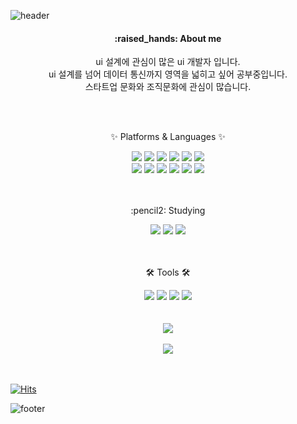 ![header](https://capsule-render.vercel.app/api?type=waving&color=auto&height=200&section=header&text=Welcome%20to%20my%20Github&fontSize=50&animation=twinkling&text-color=black)

<h4 align="center"><b>:raised_hands: About me</b></h3>

<p align="center" font-size="14px">
	ui 설계에 관심이 많은 ui 개발자 입니다. <br> 
	ui 설계를 넘어 데이터 통신까지 영역을 넓히고 싶어 공부중입니다.  <br>
        스타트업 문화와 조직문화에 관심이 많습니다.
</p>
<br>
<br>
<div align=center>
	<p>✨ Platforms & Languages ✨</p>
</div>
<div align="center">
	<img src="https://img.shields.io/badge/HTML5-E34F26?style=flat&logo=HTML5&logoColor=white" />
	<img src="https://img.shields.io/badge/CSS3-1572B6?style=flat&logo=CSS3&logoColor=white" />
	<img src="https://img.shields.io/badge/gulp-CF4647?style=flat&logo=JavaScript&logoColor=white" />
	<img src="https://img.shields.io/badge/JavaScript-F7DF1E?style=flat&logo=JavaScript&logoColor=white" />
	<img src="https://img.shields.io/badge/jQuery-0769AD?style=flat&logo=jQuery&logoColor=white" />
	<img src="https://img.shields.io/badge/Sass-CC6699?style=flat&logo=TypeScript&logoColor=white"/>
	<br>
	<img src="https://img.shields.io/badge/react-61DAFB?style=flat&logo=jQuery&logoColor=white" />
	<img src="https://img.shields.io/badge/redux-764ABC?style=flat&logo=Bootstrap&logoColor=white" />
	<img src="https://img.shields.io/badge/recoil-3578E5?style=flat&logo=jQuery&logoColor=white" />	
	<img src="https://img.shields.io/badge/reactquery-FF4154?style=flat&logo=GitHub&logoColor=white" />
	<img src="https://img.shields.io/badge/styledcomponents-DB7093?style=flat&logo=jQuery&logoColor=white" />
  	<img src="https://img.shields.io/badge/tailwindcss-06B6D4?style=flat&logo=TypeScript&logoColor=white"/>
</div>
<br>
<br>

<div align="center">
  <p>:pencil2: Studying</p>
	<img src="https://img.shields.io/badge/nextdotjs-000000?style=flat&logo=jQuery&logoColor=white" />
<img src="https://img.shields.io/badge/typescript-3178C6?style=flat&logo=jQuery&logoColor=white" />
<img src="https://img.shields.io/badge/storybook-FF4785?style=flat&logo=jQuery&logoColor=white" />
</div>
<br>
<br>



<div align=center>
	<p>🛠 Tools 🛠</p>
</div>
<div align=center>
	<img src="https://img.shields.io/badge/Visual%20Studio%20Code-007ACC?style=flat&logo=VisualStudioCode&logoColor=white" />
  <img src="https://img.shields.io/badge/GitHub-181717?style=flat&logo=GitHub&logoColor=white" />
	<img src="https://img.shields.io/badge/figma-F24E1E?style=flat&logo=GitHub&logoColor=white" />
 <img src="https://img.shields.io/badge/notion-000000?style=flat&logo=GitHub&logoColor=white" />
	
</div>
<br>
<br>

<div align="center">
  <img src="https://github-readme-stats.vercel.app/api/top-langs/?username=jiimy&layout=compact"><br><br>
  <img src="https://github-readme-stats.vercel.app/api?username=jiimy&show_icons=true">
</div>
<br><br>

[![Hits](https://hits.seeyoufarm.com/api/count/incr/badge.svg?url=https%3A%2F%2Fgithub.com%2Fjiimy%2Fhit-counter&count_bg=%2379C83D&title_bg=%23555555&icon=&icon_color=%23E7E7E7&title=hits&edge_flat=false)](https://hits.seeyoufarm.com)

![footer](https://capsule-render.vercel.app/api?type=waving&color=auto&height=100&section=footer)
